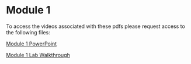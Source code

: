 # Module 1

To access the videos associated with these pdfs please request access to the following files:

[Module 1 PowerPoint](https://uflorida-my.sharepoint.com/:v:/g/personal/butkaa_ufl_edu/EZqOx1NAsUtLt9Trhoa3RsgBkFaZnaXRCwdqF8HdNbncCg?nav=eyJyZWZlcnJhbEluZm8iOnsicmVmZXJyYWxBcHAiOiJPbmVEcml2ZUZvckJ1c2luZXNzIiwicmVmZXJyYWxBcHBQbGF0Zm9ybSI6IldlYiIsInJlZmVycmFsTW9kZSI6InZpZXciLCJyZWZlcnJhbFZpZXciOiJNeUZpbGVzTGlua0NvcHkifX0&e=slcRvY)

[Module 1 Lab Walkthrough](https://uflorida-my.sharepoint.com/:v:/g/personal/butkaa_ufl_edu/Ec0I8r0cN_xNtqoQMGCRlEQBCCjhhhWowaCDsIKRfkOJPg?nav=eyJyZWZlcnJhbEluZm8iOnsicmVmZXJyYWxBcHAiOiJPbmVEcml2ZUZvckJ1c2luZXNzIiwicmVmZXJyYWxBcHBQbGF0Zm9ybSI6IldlYiIsInJlZmVycmFsTW9kZSI6InZpZXciLCJyZWZlcnJhbFZpZXciOiJNeUZpbGVzTGlua0NvcHkifX0&e=d8zMwu)
